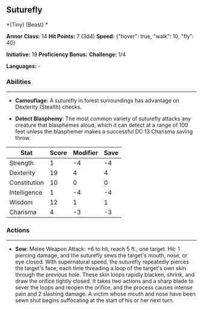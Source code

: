 ## Suturefly
*(Tiny) (Beast) *

**Armor Class:** 14
**Hit Points:** 7 (3d4)
**Speed:** {"hover": true, "walk": 10, "fly": 40}

**Initiative:** 19
**Proficiency Bonus:**
**Challenge:** 1/4

**Languages:** -

### Abilities
 --- 
- **Camouflage**: A suturefly in forest surroundings has advantage on Dexterity (Stealth) checks.

- **Detect Blasphemy**: The most common variety of suturefly attacks any creature that blasphemes aloud, which it can detect at a range of 100 feet unless the blasphemer makes a successful DC 13 Charisma saving throw.



| Stat | Score | Modifier | Save |
| ---- | ---- | ---- | ---- |
| Strength | 1 | -4 | -4 |
| Dexterity | 19 | 4 | 4 |
| Constitution | 10 | 0 | 0 |
| Intelligence | 1 | -4 | -4 |
| Wisdom | 12 | 1 | 1 |
| Charisma | 4 | -3 | -3 |

### Actions
 --- 
- **Sew**: Melee Weapon Attack: +6 to hit, reach 5 ft., one target. Hit: 1 piercing damage, and the suturefly sews the target's mouth, nose, or eye closed. With supernatural speed, the suturefly repeatedly pierces the target's face, each time threading a loop of the target's own skin through the previous hole. These skin loops rapidly blacken, shrink, and draw the orifice tightly closed. It takes two actions and a sharp blade to sever the loops and reopen the orifice, and the process causes intense pain and 2 slashing damage. A victim whose mouth and nose have been sewn shut begins suffocating at the start of his or her next turn.


